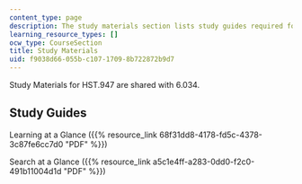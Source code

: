 ```yaml
---
content_type: page
description: The study materials section lists study guides required for the course.
learning_resource_types: []
ocw_type: CourseSection
title: Study Materials
uid: f9038d66-055b-c107-1709-8b722872b9d7
---
```


Study Materials for HST.947 are shared with 6.034.

Study Guides
------------

Learning at a Glance ({{% resource_link 68f31dd8-4178-fd5c-4378-3c87fe6cc7d0 "PDF" %}})

Search at a Glance ({{% resource_link a5c1e4ff-a283-0dd0-f2c0-491b11004d1d "PDF" %}})